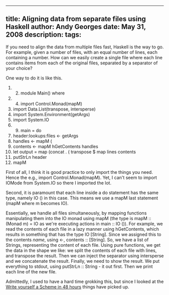 -----
title:  Aligning data from separate files using Haskell
author: Andy Georges
date: May 31, 2008
description: 
tags: 
-----







If you need to align the data from multiple files fast, Haskell is the
way to go. For example, given a number of files, with an equal number of
lines, each containing a number. How can we easily create a single file
where each line contains items from each of the original files,
separated by a separator of your choice?


One way to do it is like this.


1.  2.  module Main() where
3.  4.  import Control.Monad(mapM)
5.  import Data.List(transpose, intersperse)
6.  import System.Environment(getArgs)
7.  import System.IO
8.  9.  main = do
10. header:lookups:files <- getArgs
11. handles <- mapM (
12. contents <- mapM hGetContents handles
13. let output = map (concat . (
transpose $ map lines contents
14. putStrLn header
15. mapM


First of all, I think it is good practice to only import the things you
need. Hence the e.g., import Control.Monad(mapM). Yet, I can't seem to
import IOMode from System.IO so there I imported the lot.


Second, it is paramount that each line inside a do statement has the
same type, namely IO () in this case. This means we use a mapM
last statement (mapM
where m becomes IO).


Essentially, we handle all files simultaneously, by mapping functions
manipulating them into the IO monad using mapM (the type is mapM ::
(Monad m) =
IO as we're executing actions in main :: IO ()). For example, we read
the contents of each file in a lazy manner using hGetContents, which
results in something that has the type IO [String]. Since we assigned
this to the contents *name*, using <-, contents :: [String]. So, we have
a list of Strings, representing the content of each file. Using pure
functions, we get the data in the shape we like: we split the contents
of each file with lines, and transpose the result. Then we can inject
the separator using intersperse and we concatenate the result. Finally,
we need to show the result. We put everything to stdout, using putStrLn
:: String -
it out first. Then we print each line of the new file.


Admittedly, I used to have a hard time grokking this, but since I looked
at the [Write yourself a Scheme in 48
hours](http://halogen.note.amherst.edu/~jdtang/scheme_in_48/tutorial/parser.html)
things have picked up.




